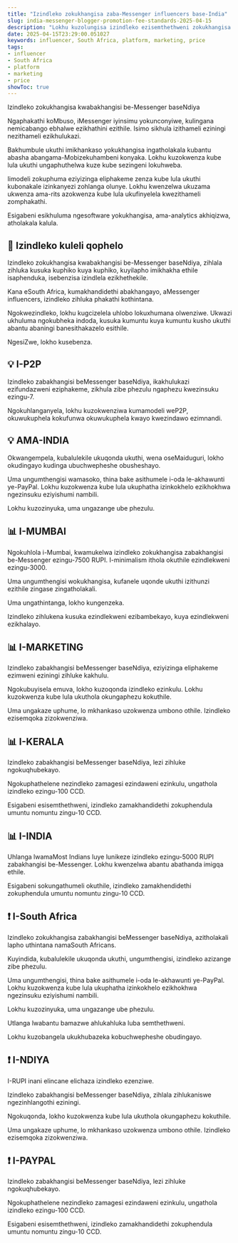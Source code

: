 ```yaml
---
title: "Izindleko zokukhangisa zaba-Messenger influencers base-India"
slug: india-messenger-blogger-promotion-fee-standards-2025-04-15
description: "Lokhu kuzolungisa izindleko ezisemthethweni zokukhangisa kwabakhangisi beMessenger base-India."
date: 2025-04-15T23:29:00.051027
keywords: influencer, South Africa, platform, marketing, price
tags:
- influencer
- South Africa
- platform
- marketing
- price
showToc: true
---
```


Izindleko zokukhangisa kwabakhangisi be-Messenger baseNdiya

Ngaphakathi koMbuso, iMessenger iyinsimu yokunconyiwe, kulingana nemicabango ebhalwe ezikhathini ezithile. Isimo sikhula izithameli eziningi nezithameli ezikhulukazi.

Bakhumbule ukuthi imikhankaso yokukhangisa ingatholakala kubantu abasha abangama-Mobiz</sp>ekuhambeni konyaka. Lokhu kuzokwenza kube lula ukuthi ungaphuthelwa kuze kube sezingeni lokuhweba. 

Iimodeli zokuphuma eziyizinga eliphakeme zenza kube lula ukuthi kubonakale izinkanyezi zohlanga olunye. Lokhu kwenzelwa ukuzama ukwenza ama-rits azokwenza kube lula ukufinyelela kwezithameli zomphakathi.

Esigabeni esikhuluma ngesoftware yokukhangisa, ama-analytics akhiqizwa, atholakala kalula.


## 📢 Izindleko kuleli qophelo

Izindleko zokukhangisa kwabakhangisi be-Messenger baseNdiya, zihlala zihluka kusuka kuphiko kuya kuphiko, kuyilapho imikhakha ethile isaphenduka, isebenzisa izindlela ezikhethekile. 


Kana eSouth Africa, kumakhandidethi abakhangayo, aMessenger influencers, izindleko zihluka phakathi kothintana.

Ngokwezindleko, lokhu kugcizelela uhlobo lokuxhumana olwenziwe. Ukwazi ukhuluma ngokubheka indoda, kusuka kumuntu kuya kumuntu kusho ukuthi abantu abaningi banesithakazelo esithile.

NgesiZwe, lokho kusebenza. 


## 💡 I-P2P

Izindleko zabakhangisi beMessenger baseNdiya, ikakhulukazi ezifundazweni eziphakeme, zikhula zibe phezulu ngaphezu kwezinsuku ezingu-7. 


Ngokuhlanganyela, lokhu kuzokwenziwa kumamodeli weP2P, okuwukuphela kokufunwa okuwukuphela kwayo kwezindawo ezimnandi.


## 💡 AMA-INDIA

Okwangempela, kubalulekile ukuqonda ukuthi, wena oseMaiduguri, lokho okudingayo kudinga ubuchwepheshe obusheshayo.


Uma ungumthengisi wamasoko, thina bake asithumele i-oda le-akhawunti ye-PayPal. Lokhu kuzokwenza kube lula ukuphatha izinkokhelo ezikhokhwa ngezinsuku eziyishumi nambili.

Lokhu kuzozinyuka, uma ungazange ube phezulu. 


## 📊 I-MUMBAI

Ngokuhlola i-Mumbai, kwamukelwa izindleko zokukhangisa zabakhangisi be-Messenger ezingu-7500 RUPI. I-minimalism ithola okuthile ezindlekweni ezingu-3000. 


Uma ungumthengisi wokukhangisa, kufanele uqonde ukuthi izithunzi ezithile zingase zingatholakali.

Uma ungathintanga, lokho kungenzeka.

Izindleko zihlukena kusuka ezindlekweni ezibambekayo, kuya ezindlekweni ezikhalayo.


## 📊 I-MARKETING

Izindleko zabakhangisi beMessenger baseNdiya, eziyizinga eliphakeme ezimweni eziningi zihluke kakhulu.

Ngokubuyisela emuva, lokho kuzoqonda izindleko ezinkulu. Lokhu kuzokwenza kube lula ukuthola okungaphezu kokuthile.

Uma ungakaze uphume, lo mkhankaso uzokwenza umbono othile. Izindleko ezisemqoka zizokwenziwa.


## 📊 I-KERALA

Izindleko zabakhangisi beMessenger baseNdiya, lezi zihluke ngokuqhubekayo. 


Ngokuphathelene nezindleko zamagesi ezindaweni ezinkulu, ungathola izindleko ezingu-100 CCD. 


Esigabeni esisemthethweni, izindleko zamakhandidethi zokuphendula umuntu nomuntu zingu-10 CCD.


## 📊 I-INDIA

Uhlanga lwamaMost Indians luye lunikeze izindleko ezingu-5000 RUPI zabakhangisi be-Messenger. Lokhu kwenzelwa abantu abathanda imigqa ethile. 


Esigabeni sokungathumeli okuthile, izindleko zamakhendidethi zokuphendula umuntu nomuntu zingu-10 CCD. 


## ❗  I-South Africa

Izindleko zokukhangisa zabakhangisi beMessenger baseNdiya, azitholakali lapho uthintana namaSouth Africans. 


Kuyindida, kubalulekile ukuqonda ukuthi, ungumthengisi, izindleko azizange zibe phezulu.

Uma ungumthengisi, thina bake asithumele i-oda le-akhawunti ye-PayPal. Lokhu kuzokwenza kube lula ukuphatha izinkokhelo ezikhokhwa ngezinsuku eziyishumi nambili.

Lokhu kuzozinyuka, uma ungazange ube phezulu. 


Utlanga lwabantu bamazwe ahlukahluka luba semthethweni. 


 Lokhu kuzobangela ukukhubazeka kobuchwepheshe obudingayo.


## ❗ I-NDIYA

I-RUPI inani elincane elichaza izindleko ezenziwe.

Izindleko zabakhangisi beMessenger baseNdiya, zihlala zihlukaniswe ngezinhlangothi eziningi. 


Ngokuqonda, lokho kuzokwenza kube lula ukuthola okungaphezu kokuthile.

Uma ungakaze uphume, lo mkhankaso uzokwenza umbono othile. Izindleko ezisemqoka zizokwenziwa.


## ❗ I-PAYPAL

Izindleko zabakhangisi beMessenger baseNdiya, lezi zihluke ngokuqhubekayo. 


Ngokuphathelene nezindleko zamagesi ezindaweni ezinkulu, ungathola izindleko ezingu-100 CCD. 


Esigabeni esisemthethweni, izindleko zamakhandidethi zokuphendula umuntu nomuntu zingu-10 CCD.